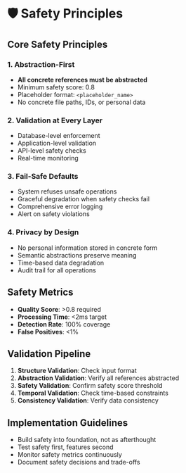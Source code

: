 # 🛡️ Safety Principles

## Core Safety Principles

### 1. Abstraction-First
- **All concrete references must be abstracted**
- Minimum safety score: 0.8
- Placeholder format: `<placeholder_name>`
- No concrete file paths, IDs, or personal data

### 2. Validation at Every Layer
- Database-level enforcement
- Application-level validation
- API-level safety checks
- Real-time monitoring

### 3. Fail-Safe Defaults
- System refuses unsafe operations
- Graceful degradation when safety checks fail
- Comprehensive error logging
- Alert on safety violations

### 4. Privacy by Design
- No personal information stored in concrete form
- Semantic abstractions preserve meaning
- Time-based data degradation
- Audit trail for all operations

## Safety Metrics
- **Quality Score**: >0.8 required
- **Processing Time**: <2ms target
- **Detection Rate**: 100% coverage
- **False Positives**: <1%

## Validation Pipeline
1. **Structure Validation**: Check input format
2. **Abstraction Validation**: Verify all references abstracted
3. **Safety Validation**: Confirm safety score threshold
4. **Temporal Validation**: Check time-based constraints
5. **Consistency Validation**: Verify data consistency

## Implementation Guidelines
- Build safety into foundation, not as afterthought
- Test safety first, features second
- Monitor safety metrics continuously
- Document safety decisions and trade-offs